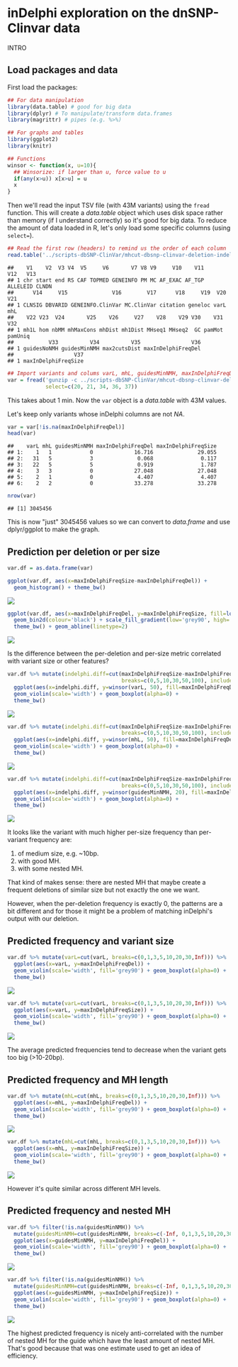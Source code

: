 inDelphi exploration on the dnSNP-Clinvar data
==============================================

INTRO

Load packages and data
----------------------

First load the packages:

``` r
## For data manipulation
library(data.table) # good for big data
library(dplyr) # To manipulate/transform data.frames
library(magrittr) # pipes (e.g. %>%)

## For graphs and tables
library(ggplot2)
library(knitr)

## Functions
winsor <- function(x, u=10){
  ## Winsorize: if larger than u, force value to u
  if(any(x>u)) x[x>u] = u
  x
}
```

Then we'll read the input TSV file (with 43M variants) using the `fread` function. This will create a *data.table* object which uses disk space rather than memory (if I understand correctly) so it's good for big data. To reduce the amount of data loaded in R, let's only load some specific columns (using `select=`).

``` r
## Read the first row (headers) to remind us the order of each column
read.table('../scripts-dbSNP-ClinVar/mhcut-dbsnp-clinvar-deletion-indelphi-variants.tsv.gz', nrows=1)
```

    ##    V1    V2  V3 V4  V5     V6       V7 V8 V9     V10    V11      V12   V13
    ## 1 chr start end RS CAF TOPMED GENEINFO PM MC AF_EXAC AF_TGP ALLELEID CLNDN
    ##      V14     V15              V16        V17      V18     V19  V20 V21
    ## 1 CLNSIG DBVARID GENEINFO.ClinVar MC.ClinVar citation geneloc varL mhL
    ##    V22 V23  V24       V25    V26     V27    V28    V29 V30    V31     V32
    ## 1 mh1L hom nbMM mhMaxCons mhDist mh1Dist MHseq1 MHseq2  GC pamMot pamUniq
    ##           V33          V34          V35                V36
    ## 1 guidesNoNMH guidesMinNMH max2cutsDist maxInDelphiFreqDel
    ##                   V37
    ## 1 maxInDelphiFreqSize

``` r
## Import variants and colums varL, mhL, guidesMinNMH, maxInDelphiFreqDel, maxInDelphiFreqSize
var = fread('gunzip -c ../scripts-dbSNP-ClinVar/mhcut-dbsnp-clinvar-deletion-indelphi-variants.tsv.gz',
            select=c(20, 21, 34, 36, 37))
```

This takes about 1 min. Now the `var` object is a *data.table* with 43M values.

Let's keep only variants whose inDelphi columns are not *NA*.

``` r
var = var[!is.na(maxInDelphiFreqDel)]
head(var)
```

    ##    varL mhL guidesMinNMH maxInDelphiFreqDel maxInDelphiFreqSize
    ## 1:    1   1            0             16.716              29.055
    ## 2:   31   5            3              0.068               0.117
    ## 3:   22   5            5              0.919               1.787
    ## 4:    3   3            0             27.048              27.048
    ## 5:    2   1            0              4.407               4.407
    ## 6:    2   2            0             33.278              33.278

``` r
nrow(var)
```

    ## [1] 3045456

This is now "just" 3045456 values so we can convert to *data.frame* and use dplyr/ggplot to make the graph.

Prediction per deletion or per size
-----------------------------------

``` r
var.df = as.data.frame(var)

ggplot(var.df, aes(x=maxInDelphiFreqSize-maxInDelphiFreqDel)) +
  geom_histogram() + theme_bw()
```

![](MHcut-dbSNPClinVar-inDelphiExploration_files/figure-markdown_github/freq.del.size-1.png)

``` r
ggplot(var.df, aes(x=maxInDelphiFreqDel, y=maxInDelphiFreqSize, fill=log10(..count..))) +
  geom_bin2d(colour='black') + scale_fill_gradient(low='grey90', high='black') + 
  theme_bw() + geom_abline(linetype=2)
```

![](MHcut-dbSNPClinVar-inDelphiExploration_files/figure-markdown_github/freq.del.size-2.png)

Is the difference between the per-deletion and per-size metric correlated with variant size or other features?

``` r
var.df %>% mutate(indelphi.diff=cut(maxInDelphiFreqSize-maxInDelphiFreqDel,
                                    breaks=c(0,5,10,30,50,100), include.lowest=TRUE)) %>% 
  ggplot(aes(x=indelphi.diff, y=winsor(varL, 50), fill=maxInDelphiFreqDel==0)) +
  geom_violin(scale='width') + geom_boxplot(alpha=0) + 
  theme_bw()
```

![](MHcut-dbSNPClinVar-inDelphiExploration_files/figure-markdown_github/freq.del.size.diff-1.png)

``` r
var.df %>% mutate(indelphi.diff=cut(maxInDelphiFreqSize-maxInDelphiFreqDel,
                                    breaks=c(0,5,10,30,50,100), include.lowest=TRUE)) %>% 
  ggplot(aes(x=indelphi.diff, y=winsor(mhL, 50), fill=maxInDelphiFreqDel==0)) +
  geom_violin(scale='width') + geom_boxplot(alpha=0) + 
  theme_bw()
```

![](MHcut-dbSNPClinVar-inDelphiExploration_files/figure-markdown_github/freq.del.size.diff-2.png)

``` r
var.df %>% mutate(indelphi.diff=cut(maxInDelphiFreqSize-maxInDelphiFreqDel,
                                    breaks=c(0,5,10,30,50,100), include.lowest=TRUE)) %>% 
  ggplot(aes(x=indelphi.diff, y=winsor(guidesMinNMH, 20), fill=maxInDelphiFreqDel==0)) +
  geom_violin(scale='width') + geom_boxplot(alpha=0) + 
  theme_bw()
```

![](MHcut-dbSNPClinVar-inDelphiExploration_files/figure-markdown_github/freq.del.size.diff-3.png)

It looks like the variant with much higher per-size frequency than per-variant frequency are:

1.  of medium size, e.g. ~10bp.
2.  with good MH.
3.  with some nested MH.

That kind of makes sense: there are nested MH that maybe create a frequent deletions of similar size but not exactly the one we want.

However, when the per-deletion frequency is exactly 0, the patterns are a bit different and for those it might be a problem of matching inDelphi's output with our deletion.

Predicted frequency and variant size
------------------------------------

``` r
var.df %>% mutate(varL=cut(varL, breaks=c(0,1,3,5,10,20,30,Inf))) %>%
  ggplot(aes(x=varL, y=maxInDelphiFreqDel)) +
  geom_violin(scale='width', fill='grey90') + geom_boxplot(alpha=0) + 
  theme_bw()
```

![](MHcut-dbSNPClinVar-inDelphiExploration_files/figure-markdown_github/freq.vsize-1.png)

``` r
var.df %>% mutate(varL=cut(varL, breaks=c(0,1,3,5,10,20,30,Inf))) %>%
  ggplot(aes(x=varL, y=maxInDelphiFreqSize)) +
  geom_violin(scale='width', fill='grey90') + geom_boxplot(alpha=0) + 
  theme_bw()
```

![](MHcut-dbSNPClinVar-inDelphiExploration_files/figure-markdown_github/freq.vsize-2.png)

The average predicted frequencies tend to decrease when the variant gets too big (&gt;10-20bp).

Predicted frequency and MH length
---------------------------------

``` r
var.df %>% mutate(mhL=cut(mhL, breaks=c(0,1,3,5,10,20,30,Inf))) %>%
  ggplot(aes(x=mhL, y=maxInDelphiFreqDel)) +
  geom_violin(scale='width', fill='grey90') + geom_boxplot(alpha=0) + 
  theme_bw()
```

![](MHcut-dbSNPClinVar-inDelphiExploration_files/figure-markdown_github/freq.mhl-1.png)

``` r
var.df %>% mutate(mhL=cut(mhL, breaks=c(0,1,3,5,10,20,30,Inf))) %>%
  ggplot(aes(x=mhL, y=maxInDelphiFreqSize)) +
  geom_violin(scale='width', fill='grey90') + geom_boxplot(alpha=0) + 
  theme_bw()
```

![](MHcut-dbSNPClinVar-inDelphiExploration_files/figure-markdown_github/freq.mhl-2.png)

However it's quite similar across different MH levels.

Predicted frequency and nested MH
---------------------------------

``` r
var.df %>% filter(!is.na(guidesMinNMH)) %>%
  mutate(guidesMinNMH=cut(guidesMinNMH, breaks=c(-Inf, 0,1,3,5,10,20,30,Inf))) %>%
  ggplot(aes(x=guidesMinNMH, y=maxInDelphiFreqDel)) +
  geom_violin(scale='width', fill='grey90') + geom_boxplot(alpha=0) + 
  theme_bw()
```

![](MHcut-dbSNPClinVar-inDelphiExploration_files/figure-markdown_github/freq.nmh-1.png)

``` r
var.df %>% filter(!is.na(guidesMinNMH)) %>%
  mutate(guidesMinNMH=cut(guidesMinNMH, breaks=c(-Inf, 0,1,3,5,10,20,30,Inf))) %>%
  ggplot(aes(x=guidesMinNMH, y=maxInDelphiFreqSize)) +
  geom_violin(scale='width', fill='grey90') + geom_boxplot(alpha=0) + 
  theme_bw()
```

![](MHcut-dbSNPClinVar-inDelphiExploration_files/figure-markdown_github/freq.nmh-2.png)

The highest predicted frequency is nicely anti-correlated with the number of nested MH for the guide which have the least amount of nested MH. That's good because that was one estimate used to get an idea of efficiency.
